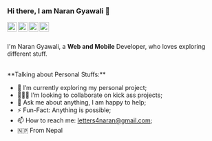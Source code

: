 ### Hi there, I am Naran Gyawali 👏 
<a href="https://www.linkedin.com/in/naran-gyawali/">
  <img align="left" alt="Naran's LinkdeIN" width="22px" src="https://cdn.jsdelivr.net/npm/simple-icons@v3/icons/linkedin.svg" />
</a>
<a href="https://www.facebook.com/nryn.gyawali/">
  <img align="left" alt="Naran's Facebook" width="22px" src="https://cdn.jsdelivr.net/npm/simple-icons@v3/icons/facebook.svg" />
</a>
<a href="https://www.instagram.com/naran_gyawali_/">
  <img align="left" alt="Naran's Instagram" width="22px" src="https://cdn.jsdelivr.net/npm/simple-icons@v3/icons/instagram.svg" />
</a>
<a href="https://www.reddit.com/user/nryng">
  <img align="left" alt="Naran's Reddit" width="22px" src="https://cdn.jsdelivr.net/npm/simple-icons@3.13.0/icons/reddit.svg" />
</a>

<br />
<br />

I'm Naran Gyawali, a **Web and Mobile** Developer, who loves exploring different stuff.

<br />
**Talking about Personal Stuffs:**

- 🌱 I’m currently exploring my personal project;
- 👨🏻‍💻 I’m looking to collaborate on kick ass projects;
- 💬 Ask me about anything, I am happy to help;
- ⚡️ Fun-Fact: Anything is possible;
- 📫 How to reach me: letters4naran@gmail.com;
- 🇳🇵 From Nepal
